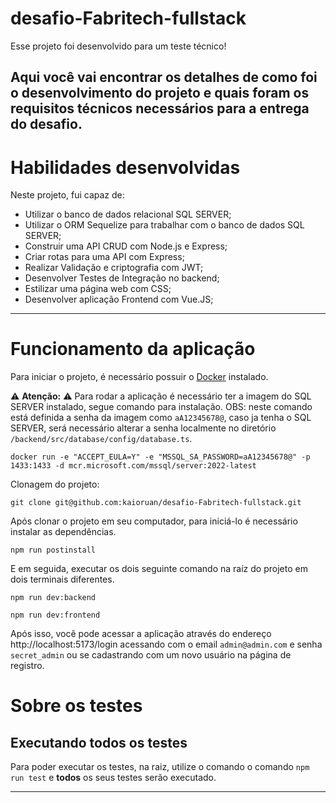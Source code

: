 # desafio-Fabritech-fullstack

Esse projeto foi desenvolvido para um teste técnico!

Aqui você vai encontrar os detalhes de como foi o desenvolvimento do projeto e quais foram os requisitos técnicos necessários para a entrega do desafio.
---

# Habilidades desenvolvidas

Neste projeto, fui capaz de:

- Utilizar o banco de dados relacional SQL SERVER;
- Utilizar o ORM Sequelize para trabalhar com o banco de dados SQL SERVER;
- Construir uma API CRUD com Node.js e Express;
- Criar rotas para uma API com Express;
- Realizar Validação e criptografia com JWT;
- Desenvolver Testes de Integração no backend;
- Estilizar uma página web com CSS;
- Desenvolver aplicação Frontend com Vue.JS;
   
---

# Funcionamento da aplicação

Para iniciar o projeto, é necessário possuir o [Docker](https://docs.docker.com/engine/install/ubuntu/) instalado.

⚠ **Atenção:** ⚠
Para rodar a aplicação é necessário ter a imagem do SQL SERVER instalado, segue comando para instalação.
OBS: neste comando está definida a senha da imagem como `aA12345678@`, caso ja tenha o SQL SERVER, será necessário alterar a senha localmente no diretório
`/backend/src/database/config/database.ts`.

```
docker run -e "ACCEPT_EULA=Y" -e "MSSQL_SA_PASSWORD=aA12345678@" -p 1433:1433 -d mcr.microsoft.com/mssql/server:2022-latest
```
Clonagem do projeto:
```
git clone git@github.com:kaioruan/desafio-Fabritech-fullstack.git
```
Após clonar o projeto em seu computador, para iniciá-lo é necessário instalar as dependências.
```
npm run postinstall
```
E em seguida, executar os dois seguinte comando na raíz do projeto em dois terminais diferentes. 
```
npm run dev:backend
```
```
npm run dev:frontend
```

Após isso, você pode acessar a aplicação através do endereço http://localhost:5173/login acessando com o email `admin@admin.com` e senha `secret_admin` ou se cadastrando com um novo usuário na página de registro.

# Sobre os testes
## Executando todos os testes

Para poder executar os testes, na raiz, utilize o comando o comando `npm run test` e **todos** os seus testes serão executado.

---

